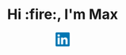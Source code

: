 <h1 align="center">Hi :fire:, I'm Max</h1>

<p align="center"><!--<img src="https://raw.githubusercontent.com/devicons/devicon/c7d326b6009e60442abc35fa45706d6f30ee4c8e/icons/html5/html5-original.svg" alt="html5" width="40" height="40"/> <img src="https://raw.githubusercontent.com/devicons/devicon/c7d326b6009e60442abc35fa45706d6f30ee4c8e/icons/css3/css3-original.svg" alt="css3" width="40" height="40"/> <img src="https://raw.githubusercontent.com/devicons/devicon/c7d326b6009e60442abc35fa45706d6f30ee4c8e/icons/javascript/javascript-original.svg" alt="javascript" width="40" height="40"/></p><p align="center">-->
<a href="https://linkedin.com/in/maksymilianmroz" target="blank"><img align="center" src="https://raw.githubusercontent.com/devicons/devicon/c7d326b6009e60442abc35fa45706d6f30ee4c8e/icons/linkedin/linkedin-original.svg" alt="maksymilianmroz" height="30" width="30" /></a>
</p>
